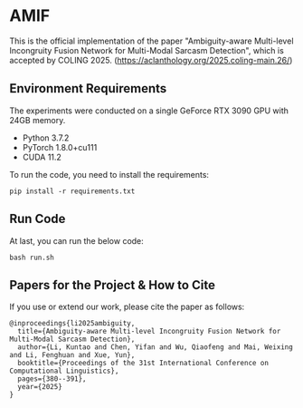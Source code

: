 # AMIF

This is the official implementation of the paper "Ambiguity-aware Multi-level Incongruity Fusion Network for Multi-Modal Sarcasm Detection", which is accepted by COLING 2025. 
(https://aclanthology.org/2025.coling-main.26/)


## Environment Requirements

The experiments were conducted on a single GeForce RTX 3090 GPU with 24GB memory. 

* Python 3.7.2
* PyTorch 1.8.0+cu111
* CUDA 11.2

To run the code, you need to install the requirements:

``` 
pip install -r requirements.txt
```

## Run Code

At last,  you can run the below code:

```shell
bash run.sh
```

## Papers for the Project & How to Cite

If you use or extend our work, please cite the paper as follows:

```
@inproceedings{li2025ambiguity,
  title={Ambiguity-aware Multi-level Incongruity Fusion Network for Multi-Modal Sarcasm Detection},
  author={Li, Kuntao and Chen, Yifan and Wu, Qiaofeng and Mai, Weixing and Li, Fenghuan and Xue, Yun},
  booktitle={Proceedings of the 31st International Conference on Computational Linguistics},
  pages={380--391},
  year={2025}
}
```

